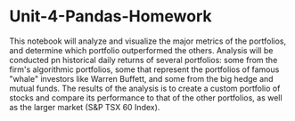 # Unit-4-Pandas-Homework

This notebook will analyze and visualize the major metrics of the portfolios, and determine which portfolio outperformed the others. Analysis will be conducted pn historical daily returns of several portfolios: some from the firm's algorithmic portfolios, some that represent the portfolios of famous "whale" investors like Warren Buffett, and some from the big hedge and mutual funds. The results of the analysis is to create a custom portfolio of stocks and compare its performance to that of the other portfolios, as well as the larger market (S&P TSX 60 Index).
